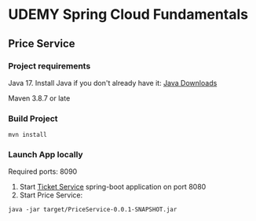 # UDEMY Spring Cloud Fundamentals
## Price Service

### Project requirements

Java 17. Install Java if you don't already have
it: [Java Downloads](https://www.oracle.com/java/technologies/downloads/)

Maven 3.8.7 or late

### Build Project

  ```
  mvn install
  ```

### Launch App locally

Required ports: 8090

1. Start [Ticket Service](https://github.com/art-sov/TicketService) spring-boot application on port 8080
2. Start Price Service:
```
java -jar target/PriceService-0.0.1-SNAPSHOT.jar
```
